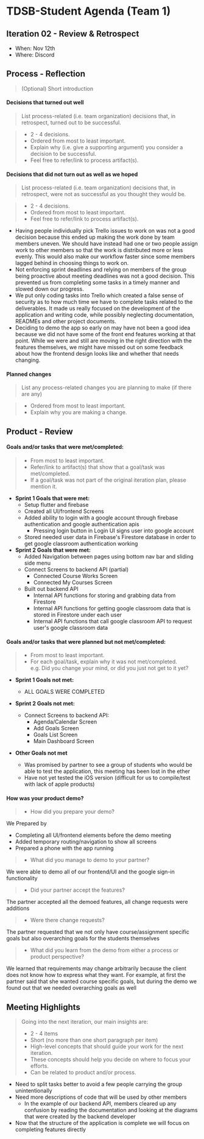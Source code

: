 # TDSB-Student Agenda (Team 1)

## Iteration 02 - Review & Retrospect

 * When: Nov 12th
 * Where: Discord

## Process - Reflection

> (Optional) Short introduction

#### Decisions that turned out well

> List process-related (i.e. team organization) decisions that, in retrospect, turned out to be successful.


 > * 2 - 4 decisions.
 > * Ordered from most to least important.
 > * Explain why (i.e. give a supporting argument) you consider a decision to be successful.
 > * Feel free to refer/link to process artifact(s).

#### Decisions that did not turn out as well as we hoped

> List process-related (i.e. team organization) decisions that, in retrospect, were not as successful as you thought they would be.

 > * 2 - 4 decisions.
 > * Ordered from most to least important.
 > * Feel free to refer/link to process artifact(s).
* Having people individually pick Trello issues to work on was not a good decision because this ended up making the work done by team members uneven. We should have instead had one or two people assign work to other members so that the work is distributed more or less evenly. This would also make our workflow faster since some members lagged behind in choosing things to work on.
* Not enforcing sprint deadlines and relying on members of the group being proactive about meeting deadlines was not a good decision. This prevented us from completing some tasks in a timely manner and slowed down our progress.  
* We put only coding tasks into Trello which created a false sense of security as to how much time we have to complete tasks related to the deliverables. It made us really focused on the development of the application and writing code, while possibly neglecting documentation, READMEs and other project documents.
* Deciding to demo the app so early on may have not been a good idea because we did not have some of the front end features working at that point. While we were and still are moving in the right direction with the features themselves, we might have missed out on some feedback about how the frontend design looks like and whether that needs changing. 


#### Planned changes

> List any process-related changes you are planning to make (if there are any)

 > * Ordered from most to least important.
 > * Explain why you are making a change.


## Product - Review

#### Goals and/or tasks that were met/completed:

 > * From most to least important.
 > * Refer/link to artifact(s) that show that a goal/task was met/completed.
 > * If a goal/task was not part of the original iteration plan, please mention it.
 
 * __Sprint 1 Goals that were met:__ 
 	* Setup flutter and firebase
 	* Created all UI/frontend Screens
	* Added ability to login with a google account through firebase authentication and google authentication apis
		* Pressing login button in Login UI signs user into google account
	* Stored needed user data in Firebase's Firestore database in order to get google classroom authentication working
 * __Sprint 2 Goals that were met:__
 	* Added Navigation between pages using bottom nav bar and sliding side menu
	* Connect Screens to backend API (partial)
		* Connected Course Works Screen
		* Connected My Courses Screen
	* Built out backend API
		* Internal API functions for storing and grabbing data from Firestore
		* Internal API functions for getting google classroom data that is stored in Firestore under each user
		* Internal API functions that call google classroom API to request user's google classroom data

#### Goals and/or tasks that were planned but not met/completed:

 > * From most to least important.
 > * For each goal/task, explain why it was not met/completed.      
 >  e.g. Did you change your mind, or did you just not get to it yet?
 
 * __Sprint 1 Goals not met:__
 	* ALL GOALS WERE COMPLETED
 * __Sprint 2 Goals not met:__
 	* Connect Screens to backend API:
		* Agenda/Calendar Screen
		* Add Goals Screen
		* Goals List Screen
		* Main Dashboard Screen
 
 * __Other Goals not met__
 	* Was promised by partner to see a group of students who would be able to test the application, this meeting has been lost in the ether
	* Have not yet tested the iOS version (difficult for us to compile/test with lack of apple products)
 

#### How was your product demo?
 
 > * How did you prepare your demo?  
 
 We Prepared by 
 * Completing all UI/frontend elements before the demo meeting 
 * Added temporary routing/navigation to show all screens
 * Prepared a phone with the app running
 
 > * What did you manage to demo to your partner?
 
 We were able to demo all of our frontend/UI and the google sign-in functionality 
 
 > * Did your partner accept the features?
 
 The partner accepted all the demoed features, all change requests were additions
 
 > * Were there change requests?
 
 The partner requested that we not only have course/assignment specific goals but also overarching goals for the students themselves
 
 > * What did you learn from the demo from either a process or product perspective?
 
 We learned that requirements may change arbitrarily because the client does not know how to express what they want. For example, at first the partner said that she wanted course specific goals, but during the demo we found out that we needed overarching goals as well

 

## Meeting Highlights

> Going into the next iteration, our main insights are:
 > * 2 - 4 items
 > * Short (no more than one short paragraph per item)
 > * High-level concepts that should guide your work for the next iteration.
 > * These concepts should help you decide on where to focus your efforts.
 > * Can be related to product and/or process.

* Need to split tasks better to avoid a few people carrying the group unintentionally 
* Need more descriptions of code that will be used by other members
	* In the example of our backend API, members cleared up any confusion by reading the documentation and looking at the diagrams that were created by the backend developer
* Now that the structure of the application is complete we will focus on completing features directly
